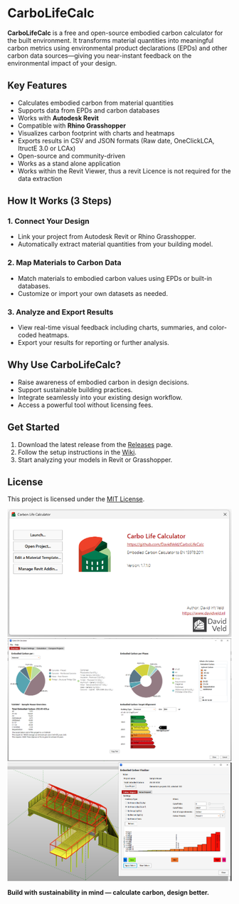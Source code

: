 # CarboLifeCalc

**CarboLifeCalc** is a free and open-source embodied carbon calculator for the built environment. It transforms material quantities into meaningful carbon metrics using environmental product declarations (EPDs) and other carbon data sources—giving you near-instant feedback on the environmental impact of your design.



## Key Features

- Calculates embodied carbon from material quantities
- Supports data from EPDs and carbon databases
- Works with **Autodesk Revit**
- Compatible with **Rhino Grasshopper**
- Visualizes carbon footprint with charts and heatmaps
- Exports results in CSV and JSON formats (Raw date, OneClickLCA, ItructE 3.0 or LCAx)
- Open-source and community-driven
- Works as a stand alone application
- Works within the Revit Viewer, thus a revit Licence is not required for the data extraction



## How It Works (3 Steps)

### 1. **Connect Your Design**
- Link your project from Autodesk Revit or Rhino Grasshopper.
- Automatically extract material quantities from your building model.

### 2. **Map Materials to Carbon Data**
- Match materials to embodied carbon values using EPDs or built-in databases.
- Customize or import your own datasets as needed.

### 3. **Analyze and Export Results**
- View real-time visual feedback including charts, summaries, and color-coded heatmaps.
- Export your results for reporting or further analysis.



## Why Use CarboLifeCalc?

- Raise awareness of embodied carbon in design decisions.
- Support sustainable building practices.
- Integrate seamlessly into your existing design workflow.
- Access a powerful tool without licensing fees.



## Get Started

1. Download the latest release from the [Releases](https://github.com/DavidVeld/CarboLifeCalc/releases) page.
2. Follow the setup instructions in the [Wiki](https://github.com/DavidVeld/CarboLifeCalc/wiki).
3. Start analyzing your models in Revit or Grasshopper.



## License

This project is licensed under the [MIT License](LICENSE).

![alt text](https://github.com/DavidVeld/CarboLifeCalc/blob/master/CarboLifeCalc/img/scr/screenshot1.png)
![alt text](https://github.com/DavidVeld/CarboLifeCalc/blob/master/CarboLifeCalc/img/scr/screenshot2.png)
![alt text](https://github.com/DavidVeld/CarboLifeCalc/blob/master/CarboLifeCalc/img/scr/screenshot3.png)

**Build with sustainability in mind — calculate carbon, design better.**
